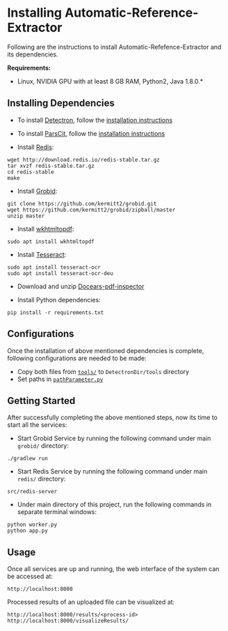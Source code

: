 # Installing Automatic-Reference-Extractor

Following are the instructions to install Automatic-Refefence-Extractor and its dependencies.

**Requirements:**

- Linux, NVIDIA GPU with at least 8 GB RAM, Python2, Java 1.8.0.*

## Installing Dependencies

- To install [Detectron](https://github.com/facebookresearch/Detectron), follow the [installation instructions](https://github.com/facebookresearch/Detectron/blob/master/INSTALL.md)

- To install [ParsCit](https://github.com/knmnyn/ParsCit), follow the [installation instructions](https://github.com/knmnyn/ParsCit/blob/master/INSTALL)

- Install [Redis](https://redis.io):

```
wget http://download.redis.io/redis-stable.tar.gz
tar xvzf redis-stable.tar.gz
cd redis-stable
make
```

- Install [Grobid](https://github.com/kermitt2/grobid):

```
git clone https://github.com/kermitt2/grobid.git
wget https://github.com/kermitt2/grobid/zipball/master
unzip master
```

- Install [wkhtmltopdf](https://wkhtmltopdf.org/):

```
sudo apt install wkhtmltopdf
```

- Install [Tesseract](https://github.com/tesseract-ocr/tesseract):

```
sudo apt install tesseract-ocr
sudo apt install tesseract-ocr-deu
```

- Download and unzip [Docears-pdf-inspector](http://docear.org/downloads/docears-pdf-inspector.zip)

- Install Python dependencies:

```
pip install -r requirements.txt
```

## Configurations

Once the installation of above mentioned dependencies is complete, following configurations are needed to be made:

- Copy both files from [`tools/`](tools/) to `DetectronDir/tools` directory
- Set paths in [`pathParameter.py`](pathParameter.py)

## Getting Started

After successfully completing the above mentioned steps, now its time to start all the services:

- Start Grobid Service by running the following command under main `grobid/` directory:

```
./gradlew run
```

- Start Redis Service by running the following command under main `redis/` directory:

```
src/redis-server
```

- Under main directory of this project, run the following commands in separate terminal windows:

```
python worker.py
python app.py
```

## Usage

Once all services are up and running, the web interface of the system can be accessed at:

```
http://localhost:8000
```

Processed results of an uploaded file can be visualized at:

```
http://localhost:8000/results/<process-id>
http://localhost:8000/visualizeResults/
```
